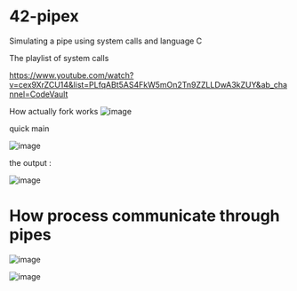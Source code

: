 # 42-pipex
Simulating a pipe using system calls and language C

The playlist of system calls

https://www.youtube.com/watch?v=cex9XrZCU14&list=PLfqABt5AS4FkW5mOn2Tn9ZZLLDwA3kZUY&ab_channel=CodeVault

How actually fork works 
![image](https://github.com/user-attachments/assets/32d2e5e0-2115-4b86-a47d-540294965189)

quick main

![image](https://github.com/user-attachments/assets/b4e848b5-cfee-4a3e-9e52-b745491d3388)

the output : 

![image](https://github.com/user-attachments/assets/082a4f65-7738-490f-b51e-dded8f3049e2)

# How process communicate through pipes 

![image](https://github.com/user-attachments/assets/ad1a61e9-0f6b-423f-8683-32805d48d9d9)

![image](https://github.com/user-attachments/assets/83e3ba8d-3de2-45c2-92a7-44af3ee0e592)



